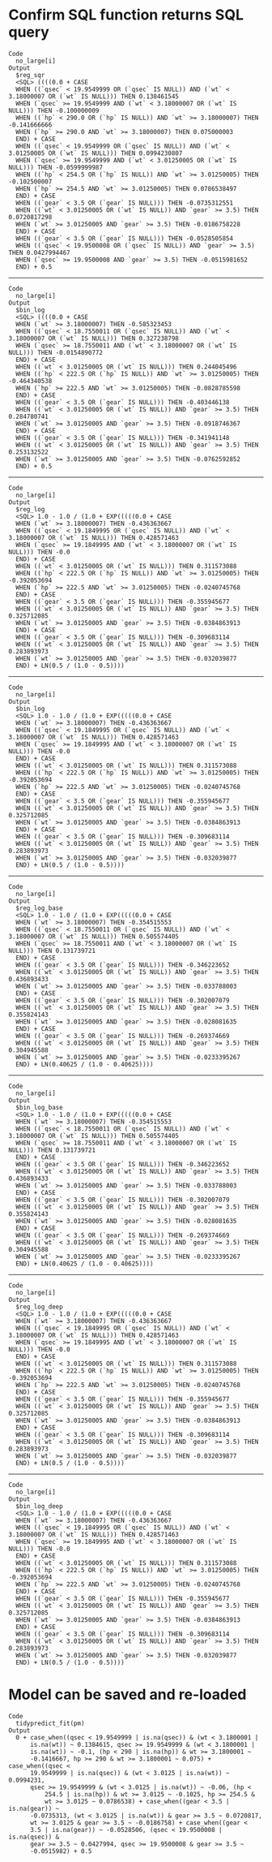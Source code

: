 # Confirm SQL function returns SQL query

    Code
      no_large[i]
    Output
      $reg_sqr
      <SQL> ((((0.0 + CASE
      WHEN ((`qsec` < 19.9549999 OR (`qsec` IS NULL)) AND (`wt` < 3.18000007 OR (`wt` IS NULL))) THEN 0.138461545
      WHEN (`qsec` >= 19.9549999 AND (`wt` < 3.18000007 OR (`wt` IS NULL))) THEN -0.100000009
      WHEN ((`hp` < 290.0 OR (`hp` IS NULL)) AND `wt` >= 3.18000007) THEN -0.141666666
      WHEN (`hp` >= 290.0 AND `wt` >= 3.18000007) THEN 0.075000003
      END) + CASE
      WHEN ((`qsec` < 19.9549999 OR (`qsec` IS NULL)) AND (`wt` < 3.01250005 OR (`wt` IS NULL))) THEN 0.0994230807
      WHEN (`qsec` >= 19.9549999 AND (`wt` < 3.01250005 OR (`wt` IS NULL))) THEN -0.0599999987
      WHEN ((`hp` < 254.5 OR (`hp` IS NULL)) AND `wt` >= 3.01250005) THEN -0.102500007
      WHEN (`hp` >= 254.5 AND `wt` >= 3.01250005) THEN 0.0786538497
      END) + CASE
      WHEN ((`gear` < 3.5 OR (`gear` IS NULL))) THEN -0.0735312551
      WHEN ((`wt` < 3.01250005 OR (`wt` IS NULL)) AND `gear` >= 3.5) THEN 0.0720817298
      WHEN (`wt` >= 3.01250005 AND `gear` >= 3.5) THEN -0.0186758228
      END) + CASE
      WHEN ((`gear` < 3.5 OR (`gear` IS NULL))) THEN -0.0528505854
      WHEN ((`qsec` < 19.9500008 OR (`qsec` IS NULL)) AND `gear` >= 3.5) THEN 0.0427994467
      WHEN (`qsec` >= 19.9500008 AND `gear` >= 3.5) THEN -0.0515981652
      END) + 0.5
      

---

    Code
      no_large[i]
    Output
      $bin_log
      <SQL> ((((0.0 + CASE
      WHEN (`wt` >= 3.18000007) THEN -0.585323453
      WHEN ((`qsec` < 18.7550011 OR (`qsec` IS NULL)) AND (`wt` < 3.18000007 OR (`wt` IS NULL))) THEN 0.327238798
      WHEN (`qsec` >= 18.7550011 AND (`wt` < 3.18000007 OR (`wt` IS NULL))) THEN -0.0154890772
      END) + CASE
      WHEN ((`wt` < 3.01250005 OR (`wt` IS NULL))) THEN 0.244045496
      WHEN ((`hp` < 222.5 OR (`hp` IS NULL)) AND `wt` >= 3.01250005) THEN -0.464340538
      WHEN (`hp` >= 222.5 AND `wt` >= 3.01250005) THEN -0.0828785598
      END) + CASE
      WHEN ((`gear` < 3.5 OR (`gear` IS NULL))) THEN -0.403446138
      WHEN ((`wt` < 3.01250005 OR (`wt` IS NULL)) AND `gear` >= 3.5) THEN 0.284780741
      WHEN (`wt` >= 3.01250005 AND `gear` >= 3.5) THEN -0.0918746367
      END) + CASE
      WHEN ((`gear` < 3.5 OR (`gear` IS NULL))) THEN -0.341941148
      WHEN ((`wt` < 3.01250005 OR (`wt` IS NULL)) AND `gear` >= 3.5) THEN 0.253132522
      WHEN (`wt` >= 3.01250005 AND `gear` >= 3.5) THEN -0.0762592852
      END) + 0.5
      

---

    Code
      no_large[i]
    Output
      $reg_log
      <SQL> 1.0 - 1.0 / (1.0 + EXP(((((0.0 + CASE
      WHEN (`wt` >= 3.18000007) THEN -0.436363667
      WHEN ((`qsec` < 19.1849995 OR (`qsec` IS NULL)) AND (`wt` < 3.18000007 OR (`wt` IS NULL))) THEN 0.428571463
      WHEN (`qsec` >= 19.1849995 AND (`wt` < 3.18000007 OR (`wt` IS NULL))) THEN -0.0
      END) + CASE
      WHEN ((`wt` < 3.01250005 OR (`wt` IS NULL))) THEN 0.311573088
      WHEN ((`hp` < 222.5 OR (`hp` IS NULL)) AND `wt` >= 3.01250005) THEN -0.392053694
      WHEN (`hp` >= 222.5 AND `wt` >= 3.01250005) THEN -0.0240745768
      END) + CASE
      WHEN ((`gear` < 3.5 OR (`gear` IS NULL))) THEN -0.355945677
      WHEN ((`wt` < 3.01250005 OR (`wt` IS NULL)) AND `gear` >= 3.5) THEN 0.325712085
      WHEN (`wt` >= 3.01250005 AND `gear` >= 3.5) THEN -0.0384863913
      END) + CASE
      WHEN ((`gear` < 3.5 OR (`gear` IS NULL))) THEN -0.309683114
      WHEN ((`wt` < 3.01250005 OR (`wt` IS NULL)) AND `gear` >= 3.5) THEN 0.283893973
      WHEN (`wt` >= 3.01250005 AND `gear` >= 3.5) THEN -0.032039877
      END) + LN(0.5 / (1.0 - 0.5))))
      

---

    Code
      no_large[i]
    Output
      $bin_log
      <SQL> 1.0 - 1.0 / (1.0 + EXP(((((0.0 + CASE
      WHEN (`wt` >= 3.18000007) THEN -0.436363667
      WHEN ((`qsec` < 19.1849995 OR (`qsec` IS NULL)) AND (`wt` < 3.18000007 OR (`wt` IS NULL))) THEN 0.428571463
      WHEN (`qsec` >= 19.1849995 AND (`wt` < 3.18000007 OR (`wt` IS NULL))) THEN -0.0
      END) + CASE
      WHEN ((`wt` < 3.01250005 OR (`wt` IS NULL))) THEN 0.311573088
      WHEN ((`hp` < 222.5 OR (`hp` IS NULL)) AND `wt` >= 3.01250005) THEN -0.392053694
      WHEN (`hp` >= 222.5 AND `wt` >= 3.01250005) THEN -0.0240745768
      END) + CASE
      WHEN ((`gear` < 3.5 OR (`gear` IS NULL))) THEN -0.355945677
      WHEN ((`wt` < 3.01250005 OR (`wt` IS NULL)) AND `gear` >= 3.5) THEN 0.325712085
      WHEN (`wt` >= 3.01250005 AND `gear` >= 3.5) THEN -0.0384863913
      END) + CASE
      WHEN ((`gear` < 3.5 OR (`gear` IS NULL))) THEN -0.309683114
      WHEN ((`wt` < 3.01250005 OR (`wt` IS NULL)) AND `gear` >= 3.5) THEN 0.283893973
      WHEN (`wt` >= 3.01250005 AND `gear` >= 3.5) THEN -0.032039877
      END) + LN(0.5 / (1.0 - 0.5))))
      

---

    Code
      no_large[i]
    Output
      $reg_log_base
      <SQL> 1.0 - 1.0 / (1.0 + EXP(((((0.0 + CASE
      WHEN (`wt` >= 3.18000007) THEN -0.354515553
      WHEN ((`qsec` < 18.7550011 OR (`qsec` IS NULL)) AND (`wt` < 3.18000007 OR (`wt` IS NULL))) THEN 0.505574405
      WHEN (`qsec` >= 18.7550011 AND (`wt` < 3.18000007 OR (`wt` IS NULL))) THEN 0.131739721
      END) + CASE
      WHEN ((`gear` < 3.5 OR (`gear` IS NULL))) THEN -0.346223652
      WHEN ((`wt` < 3.01250005 OR (`wt` IS NULL)) AND `gear` >= 3.5) THEN 0.436893433
      WHEN (`wt` >= 3.01250005 AND `gear` >= 3.5) THEN -0.033788003
      END) + CASE
      WHEN ((`gear` < 3.5 OR (`gear` IS NULL))) THEN -0.302007079
      WHEN ((`wt` < 3.01250005 OR (`wt` IS NULL)) AND `gear` >= 3.5) THEN 0.355824143
      WHEN (`wt` >= 3.01250005 AND `gear` >= 3.5) THEN -0.028081635
      END) + CASE
      WHEN ((`gear` < 3.5 OR (`gear` IS NULL))) THEN -0.269374669
      WHEN ((`wt` < 3.01250005 OR (`wt` IS NULL)) AND `gear` >= 3.5) THEN 0.304945588
      WHEN (`wt` >= 3.01250005 AND `gear` >= 3.5) THEN -0.0233395267
      END) + LN(0.40625 / (1.0 - 0.40625))))
      

---

    Code
      no_large[i]
    Output
      $bin_log_base
      <SQL> 1.0 - 1.0 / (1.0 + EXP(((((0.0 + CASE
      WHEN (`wt` >= 3.18000007) THEN -0.354515553
      WHEN ((`qsec` < 18.7550011 OR (`qsec` IS NULL)) AND (`wt` < 3.18000007 OR (`wt` IS NULL))) THEN 0.505574405
      WHEN (`qsec` >= 18.7550011 AND (`wt` < 3.18000007 OR (`wt` IS NULL))) THEN 0.131739721
      END) + CASE
      WHEN ((`gear` < 3.5 OR (`gear` IS NULL))) THEN -0.346223652
      WHEN ((`wt` < 3.01250005 OR (`wt` IS NULL)) AND `gear` >= 3.5) THEN 0.436893433
      WHEN (`wt` >= 3.01250005 AND `gear` >= 3.5) THEN -0.033788003
      END) + CASE
      WHEN ((`gear` < 3.5 OR (`gear` IS NULL))) THEN -0.302007079
      WHEN ((`wt` < 3.01250005 OR (`wt` IS NULL)) AND `gear` >= 3.5) THEN 0.355824143
      WHEN (`wt` >= 3.01250005 AND `gear` >= 3.5) THEN -0.028081635
      END) + CASE
      WHEN ((`gear` < 3.5 OR (`gear` IS NULL))) THEN -0.269374669
      WHEN ((`wt` < 3.01250005 OR (`wt` IS NULL)) AND `gear` >= 3.5) THEN 0.304945588
      WHEN (`wt` >= 3.01250005 AND `gear` >= 3.5) THEN -0.0233395267
      END) + LN(0.40625 / (1.0 - 0.40625))))
      

---

    Code
      no_large[i]
    Output
      $reg_log_deep
      <SQL> 1.0 - 1.0 / (1.0 + EXP(((((0.0 + CASE
      WHEN (`wt` >= 3.18000007) THEN -0.436363667
      WHEN ((`qsec` < 19.1849995 OR (`qsec` IS NULL)) AND (`wt` < 3.18000007 OR (`wt` IS NULL))) THEN 0.428571463
      WHEN (`qsec` >= 19.1849995 AND (`wt` < 3.18000007 OR (`wt` IS NULL))) THEN -0.0
      END) + CASE
      WHEN ((`wt` < 3.01250005 OR (`wt` IS NULL))) THEN 0.311573088
      WHEN ((`hp` < 222.5 OR (`hp` IS NULL)) AND `wt` >= 3.01250005) THEN -0.392053694
      WHEN (`hp` >= 222.5 AND `wt` >= 3.01250005) THEN -0.0240745768
      END) + CASE
      WHEN ((`gear` < 3.5 OR (`gear` IS NULL))) THEN -0.355945677
      WHEN ((`wt` < 3.01250005 OR (`wt` IS NULL)) AND `gear` >= 3.5) THEN 0.325712085
      WHEN (`wt` >= 3.01250005 AND `gear` >= 3.5) THEN -0.0384863913
      END) + CASE
      WHEN ((`gear` < 3.5 OR (`gear` IS NULL))) THEN -0.309683114
      WHEN ((`wt` < 3.01250005 OR (`wt` IS NULL)) AND `gear` >= 3.5) THEN 0.283893973
      WHEN (`wt` >= 3.01250005 AND `gear` >= 3.5) THEN -0.032039877
      END) + LN(0.5 / (1.0 - 0.5))))
      

---

    Code
      no_large[i]
    Output
      $bin_log_deep
      <SQL> 1.0 - 1.0 / (1.0 + EXP(((((0.0 + CASE
      WHEN (`wt` >= 3.18000007) THEN -0.436363667
      WHEN ((`qsec` < 19.1849995 OR (`qsec` IS NULL)) AND (`wt` < 3.18000007 OR (`wt` IS NULL))) THEN 0.428571463
      WHEN (`qsec` >= 19.1849995 AND (`wt` < 3.18000007 OR (`wt` IS NULL))) THEN -0.0
      END) + CASE
      WHEN ((`wt` < 3.01250005 OR (`wt` IS NULL))) THEN 0.311573088
      WHEN ((`hp` < 222.5 OR (`hp` IS NULL)) AND `wt` >= 3.01250005) THEN -0.392053694
      WHEN (`hp` >= 222.5 AND `wt` >= 3.01250005) THEN -0.0240745768
      END) + CASE
      WHEN ((`gear` < 3.5 OR (`gear` IS NULL))) THEN -0.355945677
      WHEN ((`wt` < 3.01250005 OR (`wt` IS NULL)) AND `gear` >= 3.5) THEN 0.325712085
      WHEN (`wt` >= 3.01250005 AND `gear` >= 3.5) THEN -0.0384863913
      END) + CASE
      WHEN ((`gear` < 3.5 OR (`gear` IS NULL))) THEN -0.309683114
      WHEN ((`wt` < 3.01250005 OR (`wt` IS NULL)) AND `gear` >= 3.5) THEN 0.283893973
      WHEN (`wt` >= 3.01250005 AND `gear` >= 3.5) THEN -0.032039877
      END) + LN(0.5 / (1.0 - 0.5))))
      

# Model can be saved and re-loaded

    Code
      tidypredict_fit(pm)
    Output
      0 + case_when((qsec < 19.9549999 | is.na(qsec)) & (wt < 3.1800001 | 
          is.na(wt)) ~ 0.1384615, qsec >= 19.9549999 & (wt < 3.1800001 | 
          is.na(wt)) ~ -0.1, (hp < 290 | is.na(hp)) & wt >= 3.1800001 ~ 
          -0.1416667, hp >= 290 & wt >= 3.1800001 ~ 0.075) + case_when((qsec < 
          19.9549999 | is.na(qsec)) & (wt < 3.0125 | is.na(wt)) ~ 0.0994231, 
          qsec >= 19.9549999 & (wt < 3.0125 | is.na(wt)) ~ -0.06, (hp < 
              254.5 | is.na(hp)) & wt >= 3.0125 ~ -0.1025, hp >= 254.5 & 
              wt >= 3.0125 ~ 0.0786538) + case_when((gear < 3.5 | is.na(gear)) ~ 
          -0.0735313, (wt < 3.0125 | is.na(wt)) & gear >= 3.5 ~ 0.0720817, 
          wt >= 3.0125 & gear >= 3.5 ~ -0.0186758) + case_when((gear < 
          3.5 | is.na(gear)) ~ -0.0528506, (qsec < 19.9500008 | is.na(qsec)) & 
          gear >= 3.5 ~ 0.0427994, qsec >= 19.9500008 & gear >= 3.5 ~ 
          -0.0515982) + 0.5

